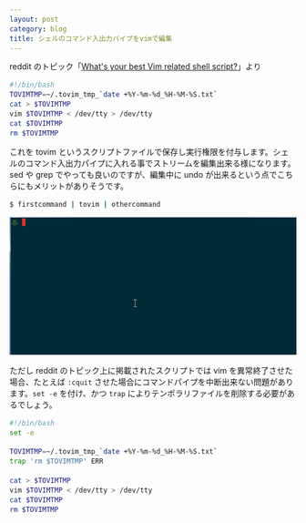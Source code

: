 ```yaml
---
layout: post
category: blog
title: シェルのコマンド入出力パイプをvimで編集
---
```


reddit のトピック「[What's your best Vim related shell script?](https://www.reddit.com/r/vim/comments/3oo156/whats_your_best_vim_related_shell_script/)」より

```sh
#!/bin/bash
TOVIMTMP=~/.tovim_tmp_`date +%Y-%m-%d_%H-%M-%S.txt`
cat > $TOVIMTMP 
vim $TOVIMTMP < /dev/tty > /dev/tty
cat $TOVIMTMP 
rm $TOVIMTMP 
```

これを tovim というスクリプトファイルで保存し実行権限を付与します。シェルのコマンド入出力パイプに入れる事でストリームを編集出来る様になります。sed や grep でやっても良いのですが、編集中に undo が出来るという点でこちらにもメリットがありそうです。

```sh
$ firstcommand | tovim | othercommand
```

![](/assets/images/post-tovim.gif)

ただし reddit のトピック上に掲載されたスクリプトでは vim を異常終了させた場合、たとえば `:cquit` させた場合にコマンドパイプを中断出来ない問題があります。`set -e` を付け、かつ `trap` によりテンポラリファイルを削除する必要があるでしょう。

```sh
#!/bin/bash
set -e

TOVIMTMP=~/.tovim_tmp_`date +%Y-%m-%d_%H-%M-%S.txt`
trap 'rm $TOVIMTMP' ERR

cat > $TOVIMTMP
vim $TOVIMTMP < /dev/tty > /dev/tty
cat $TOVIMTMP
rm $TOVIMTMP
```
